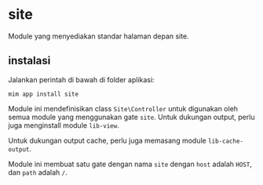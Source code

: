 # site

Module yang menyediakan standar halaman depan site.

## instalasi

Jalankan perintah di bawah di folder aplikasi:

```
mim app install site
```

Module ini mendefinisikan class `Site\Controller` untuk digunakan
oleh semua module yang menggunakan gate `site`. Untuk dukungan output,
perlu juga menginstall module `lib-view`.

Untuk dukungan output cache, perlu juga memasang module `lib-cache-output`.

Module ini membuat satu gate dengan nama `site` dengan `host` adalah `HOST`, 
dan `path` adalah `/`.